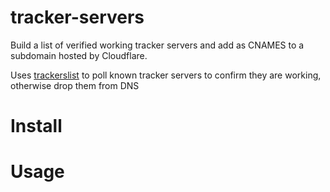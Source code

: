# tracker-servers
Build a list of verified working tracker servers and add as CNAMES to a subdomain hosted by Cloudflare.

Uses [trackerslist](https://github.com/ngosang/trackerslist) to poll known tracker servers to confirm they are working, otherwise drop them from DNS

# Install

# Usage
